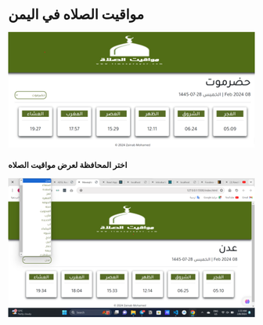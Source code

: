 # مواقيت الصلاه في اليمن

![Main Page](mawa1.png)


### اختر المحافظة لعرض مواقيت الصلاه

![select city](mawa2.png)
